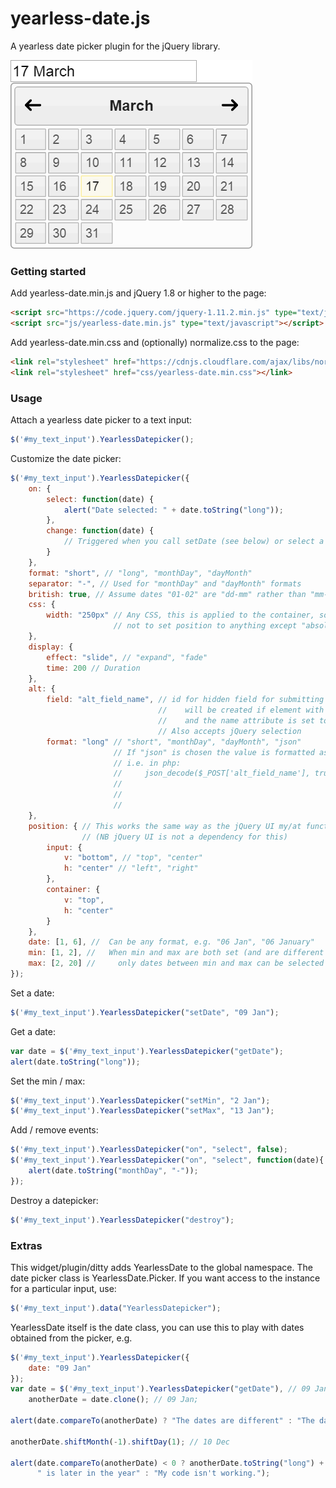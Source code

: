 # yearless-date.js

A yearless date picker plugin for the jQuery library.

![DatePicker](/doc/sample.png?raw=true)


### Getting started

Add yearless-date.min.js and jQuery 1.8 or higher to the page:
```html
<script src="https://code.jquery.com/jquery-1.11.2.min.js" type="text/javascript"></script>
<script src="js/yearless-date.min.js" type="text/javascript"></script>
```

Add yearless-date.min.css and (optionally) normalize.css to the page:

```html
<link rel="stylesheet" href="https://cdnjs.cloudflare.com/ajax/libs/normalize/3.0.2/normalize.min.css"></link>
<link rel="stylesheet" href="css/yearless-date.min.css"></link>
```

### Usage

Attach a yearless date picker to a text input:

```javascript
$('#my_text_input').YearlessDatepicker();
```

Customize the date picker:

```javascript
$('#my_text_input').YearlessDatepicker({
    on: {
        select: function(date) {
            alert("Date selected: " + date.toString("long"));
        },
        change: function(date) {
            // Triggered when you call setDate (see below) or select a date
        }
    },
    format: "short", // "long", "monthDay", "dayMonth"
    separator: "-", // Used for "monthDay" and "dayMonth" formats
    british: true, // Assume dates "01-02" are "dd-mm" rather than "mm-dd"
    css: {
        width: "250px" // Any CSS, this is applied to the container, so it's best
                       // not to set position to anything except "absolute"
    },
    display: {
        effect: "slide", // "expand", "fade"
        time: 200 // Duration
    },
    alt: {
        field: "alt_field_name", // id for hidden field for submitting form data --
                                 //    will be created if element with this id it doesn't exist
                                 //    and the name attribute is set to the id
                                 // Also accepts jQuery selection
        format: "long" // "short", "monthDay", "dayMonth", "json"
                       // If "json" is chosen the value is formatted as '{"m": 1, "d", 2}'
                       // i.e. in php:
                       //     json_decode($_POST['alt_field_name'], true) = array(
                       //                                                       m: 1,
                       //                                                       d: 2
                       //                                                   );
    },
    position: { // This works the same way as the jQuery UI my/at function
                // (NB jQuery UI is not a dependency for this)
        input: {
            v: "bottom", // "top", "center"
            h: "center" // "left", "right"
        },
        container: {
            v: "top",
            h: "center"
        }
    },
    date: [1, 6], //  Can be any format, e.g. "06 Jan", "06 January"
    min: [1, 2], //   When min and max are both set (and are different dates)
    max: [2, 20] //		only dates between min and max can be selected (works cyclically around the year)
});
```

Set a date:

```javascript
$('#my_text_input').YearlessDatepicker("setDate", "09 Jan");
```
			
Get a date:

```javascript
var date = $('#my_text_input').YearlessDatepicker("getDate");
alert(date.toString("long"));
```
			
Set the min / max:

```javascript
$('#my_text_input').YearlessDatepicker("setMin", "2 Jan");
$('#my_text_input').YearlessDatepicker("setMax", "13 Jan");
```
			
Add / remove events:

```javascript
$('#my_text_input').YearlessDatepicker("on", "select", false);
$('#my_text_input').YearlessDatepicker("on", "select", function(date){
	alert(date.toString("monthDay", "-"));
});
```
			
			
Destroy a datepicker:

```javascript
$('#my_text_input').YearlessDatepicker("destroy");
```


### Extras

This widget/plugin/ditty adds YearlessDate to the global namespace.  The date picker class is YearlessDate.Picker.  If you want access to the instance for a particular input, use:

 ```javascript
 $('#my_text_input').data("YearlessDatepicker");
 ```

 YearlessDate itself is the date class, you can use this to play with dates obtained from the picker, e.g.

```javascript
$('#my_text_input').YearlessDatepicker({
    date: "09 Jan"
});
var date = $('#my_text_input').YearlessDatepicker("getDate"), // 09 Jan
    anotherDate = date.clone(); // 09 Jan;

alert(date.compareTo(anotherDate) ? "The dates are different" : "The dates are the same");

anotherDate.shiftMonth(-1).shiftDay(1); // 10 Dec

alert(date.compareTo(anotherDate) < 0 ? anotherDate.toString("long") +
      " is later in the year" : "My code isn't working.");
```